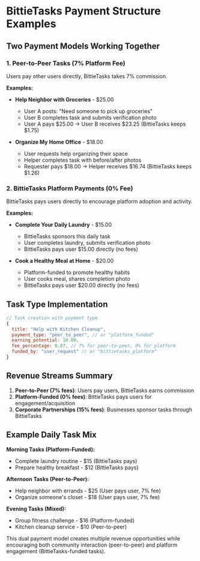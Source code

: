 # BittieTasks Payment Structure Examples

## Two Payment Models Working Together

### 1. Peer-to-Peer Tasks (7% Platform Fee)
Users pay other users directly, BittieTasks takes 7% commission.

**Examples:**
- **Help Neighbor with Groceries** - $25.00
  - User A posts: "Need someone to pick up groceries" 
  - User B completes task and submits verification photo
  - User A pays $25.00 → User B receives $23.25 (BittieTasks keeps $1.75)

- **Organize My Home Office** - $18.00
  - User requests help organizing their space
  - Helper completes task with before/after photos
  - Requester pays $18.00 → Helper receives $16.74 (BittieTasks keeps $1.26)

### 2. BittieTasks Platform Payments (0% Fee)
BittieTasks pays users directly to encourage platform adoption and activity.

**Examples:**
- **Complete Your Daily Laundry** - $15.00
  - BittieTasks sponsors this daily task
  - User completes laundry, submits verification photo
  - BittieTasks pays user $15.00 directly (no fees)

- **Cook a Healthy Meal at Home** - $20.00
  - Platform-funded to promote healthy habits
  - User cooks meal, shares completion photo
  - BittieTasks pays user $20.00 directly (no fees)

## Task Type Implementation

```javascript
// Task creation with payment type
{
  title: "Help with Kitchen Cleanup",
  payment_type: "peer_to_peer", // or "platform_funded"
  earning_potential: 10.00,
  fee_percentage: 0.07, // 7% for peer-to-peer, 0% for platform
  funded_by: "user_request" // or "bittietasks_platform"
}
```

## Revenue Streams Summary

1. **Peer-to-Peer (7% fees)**: Users pay users, BittieTasks earns commission
2. **Platform-Funded (0% fees)**: BittieTasks pays users for engagement/acquisition  
3. **Corporate Partnerships (15% fees)**: Businesses sponsor tasks through BittieTasks

## Example Daily Task Mix

**Morning Tasks (Platform-Funded):**
- Complete laundry routine - $15 (BittieTasks pays)
- Prepare healthy breakfast - $12 (BittieTasks pays)

**Afternoon Tasks (Peer-to-Peer):**
- Help neighbor with errands - $25 (User pays user, 7% fee)
- Organize someone's closet - $18 (User pays user, 7% fee)

**Evening Tasks (Mixed):**
- Group fitness challenge - $16 (Platform-funded)
- Kitchen cleanup service - $10 (Peer-to-peer)

This dual payment model creates multiple revenue opportunities while encouraging both community interaction (peer-to-peer) and platform engagement (BittieTasks-funded tasks).